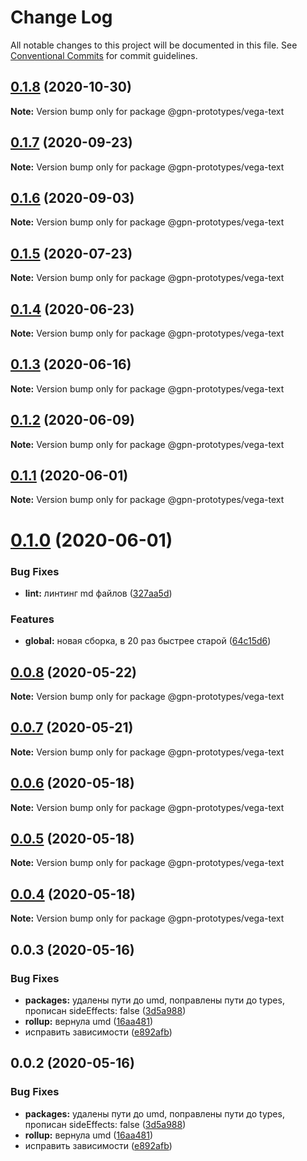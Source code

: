 # Change Log

All notable changes to this project will be documented in this file.
See [Conventional Commits](https://conventionalcommits.org) for commit guidelines.

## [0.1.8](https://github.com/gpn-prototypes/vega-ui/compare/@gpn-prototypes/vega-text@0.1.7...@gpn-prototypes/vega-text@0.1.8) (2020-10-30)

**Note:** Version bump only for package @gpn-prototypes/vega-text





## [0.1.7](https://github.com/gpn-prototypes/vega-ui/compare/@gpn-prototypes/vega-text@0.1.6...@gpn-prototypes/vega-text@0.1.7) (2020-09-23)

**Note:** Version bump only for package @gpn-prototypes/vega-text





## [0.1.6](https://github.com/gpn-prototypes/vega-ui/compare/@gpn-prototypes/vega-text@0.1.5...@gpn-prototypes/vega-text@0.1.6) (2020-09-03)

**Note:** Version bump only for package @gpn-prototypes/vega-text





## [0.1.5](https://github.com/gpn-prototypes/vega-ui/compare/@gpn-prototypes/vega-text@0.1.4...@gpn-prototypes/vega-text@0.1.5) (2020-07-23)

**Note:** Version bump only for package @gpn-prototypes/vega-text





## [0.1.4](https://github.com/gpn-prototypes/vega-ui/compare/@gpn-prototypes/vega-text@0.1.3...@gpn-prototypes/vega-text@0.1.4) (2020-06-23)

**Note:** Version bump only for package @gpn-prototypes/vega-text





## [0.1.3](https://github.com/gpn-prototypes/vega-ui/compare/@gpn-prototypes/vega-text@0.1.2...@gpn-prototypes/vega-text@0.1.3) (2020-06-16)

**Note:** Version bump only for package @gpn-prototypes/vega-text





## [0.1.2](https://github.com/gpn-prototypes/vega-ui/compare/@gpn-prototypes/vega-text@0.1.1...@gpn-prototypes/vega-text@0.1.2) (2020-06-09)

**Note:** Version bump only for package @gpn-prototypes/vega-text





## [0.1.1](https://github.com/gpn-prototypes/vega-ui/compare/@gpn-prototypes/vega-text@0.1.0...@gpn-prototypes/vega-text@0.1.1) (2020-06-01)

**Note:** Version bump only for package @gpn-prototypes/vega-text

# [0.1.0](https://github.com/gpn-prototypes/vega-ui/compare/@gpn-prototypes/vega-text@0.0.8...@gpn-prototypes/vega-text@0.1.0) (2020-06-01)

### Bug Fixes

- **lint:** линтинг md файлов ([327aa5d](https://github.com/gpn-prototypes/vega-ui/commit/327aa5d3aa706f0e164a572ae1360d504e89979d))

### Features

- **global:** новая сборка, в 20 раз быстрее старой ([64c15d6](https://github.com/gpn-prototypes/vega-ui/commit/64c15d6c8e5934386d2820e120b64bb7ed2391f3))

## [0.0.8](https://github.com/gpn-prototypes/vega-ui/compare/@gpn-prototypes/vega-text@0.0.7...@gpn-prototypes/vega-text@0.0.8) (2020-05-22)

**Note:** Version bump only for package @gpn-prototypes/vega-text

## [0.0.7](https://github.com/gpn-prototypes/vega-ui/compare/@gpn-prototypes/vega-text@0.0.6...@gpn-prototypes/vega-text@0.0.7) (2020-05-21)

**Note:** Version bump only for package @gpn-prototypes/vega-text

## [0.0.6](https://github.com/gpn-prototypes/vega-ui/compare/@gpn-prototypes/vega-text@0.0.5...@gpn-prototypes/vega-text@0.0.6) (2020-05-18)

**Note:** Version bump only for package @gpn-prototypes/vega-text

## [0.0.5](https://github.com/gpn-prototypes/vega-ui/compare/@gpn-prototypes/vega-text@0.0.4...@gpn-prototypes/vega-text@0.0.5) (2020-05-18)

**Note:** Version bump only for package @gpn-prototypes/vega-text

## [0.0.4](https://github.com/gpn-prototypes/vega-ui/compare/@gpn-prototypes/vega-text@0.0.3...@gpn-prototypes/vega-text@0.0.4) (2020-05-18)

**Note:** Version bump only for package @gpn-prototypes/vega-text

## 0.0.3 (2020-05-16)

### Bug Fixes

- **packages:** удалены пути до umd, поправлены пути до types, прописан sideEffects: false ([3d5a988](https://github.com/gpn-prototypes/vega-ui/commit/3d5a98871aece5d6c79be112e2e60ecd0529694e))
- **rollup:** вернула umd ([16aa481](https://github.com/gpn-prototypes/vega-ui/commit/16aa48132ca6c3934b3b12aa079f8645a0efc89b))
- исправить зависимости ([e892afb](https://github.com/gpn-prototypes/vega-ui/commit/e892afb5368b7ed2c6bdd4c77e08917e033f75ed))

## 0.0.2 (2020-05-16)

### Bug Fixes

- **packages:** удалены пути до umd, поправлены пути до types, прописан sideEffects: false ([3d5a988](https://github.com/gpn-prototypes/vega-ui/commit/3d5a98871aece5d6c79be112e2e60ecd0529694e))
- **rollup:** вернула umd ([16aa481](https://github.com/gpn-prototypes/vega-ui/commit/16aa48132ca6c3934b3b12aa079f8645a0efc89b))
- исправить зависимости ([e892afb](https://github.com/gpn-prototypes/vega-ui/commit/e892afb5368b7ed2c6bdd4c77e08917e033f75ed))
